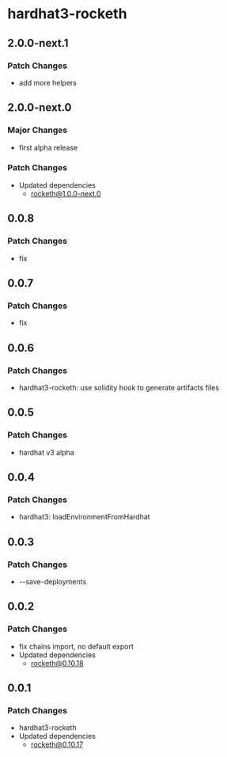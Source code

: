 # hardhat3-rocketh

## 2.0.0-next.1

### Patch Changes

- add more helpers

## 2.0.0-next.0

### Major Changes

- first alpha release

### Patch Changes

- Updated dependencies
  - rocketh@1.0.0-next.0

## 0.0.8

### Patch Changes

- fix

## 0.0.7

### Patch Changes

- fix

## 0.0.6

### Patch Changes

- hardhat3-rocketh: use solidity hook to generate artifacts files

## 0.0.5

### Patch Changes

- hardhat v3 alpha

## 0.0.4

### Patch Changes

- hardhat3: loadEnvironmentFromHardhat

## 0.0.3

### Patch Changes

- --save-deployments

## 0.0.2

### Patch Changes

- fix chains import, no default export
- Updated dependencies
  - rocketh@0.10.18

## 0.0.1

### Patch Changes

- hardhat3-rocketh
- Updated dependencies
  - rocketh@0.10.17
